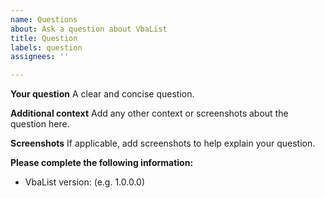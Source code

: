 ```yaml
---
name: Questions
about: Ask a question about VbaList
title: Question
labels: question
assignees: ''

---
```


**Your question**
A clear and concise question.

**Additional context**
Add any other context or screenshots about the question here.

**Screenshots**
If applicable, add screenshots to help explain your question.

**Please complete the following information:**
 - VbaList version: (e.g. 1.0.0.0)
